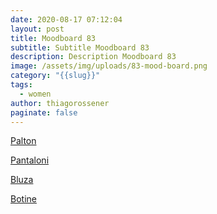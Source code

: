 ```yaml
---
date: 2020-08-17 07:12:04
layout: post
title: Moodboard 83
subtitle: Subtitle Moodboard 83
description: Description Moodboard 83
image: /assets/img/uploads/83-mood-board.png
category: "{{slug}}"
tags:
  - women
author: thiagorossener
paginate: false
---
```

[Palton](http://bit.do/fHzVA)

[Pantaloni](http://bit.do/fHzVB)

[Bluza](http://bit.do/fHzVE)

[Botine](http://bit.do/fHzVJ)